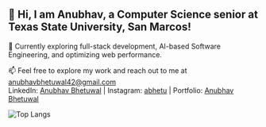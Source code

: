 ## 👋 Hi, I am Anubhav, a Computer Science senior at Texas State University, San Marcos!

🌱 Currently exploring full-stack development, AI-based Software Engineering, and optimizing web performance.

📫 Feel free to explore my work and reach out to me at anubhavbhetuwal42@gmail.com<br>
LinkedIn: [Anubhav Bhetuwal](https://www.linkedin.com/in/anubhav-bhetuwal/) | Instagram: [abhetu](http://instagram.com/abhetu) | Portfolio: [Anubhav Bhetuwal](https://abhetu.github.io/Myportfolio/)<br>


![Top Langs](https://github-readme-stats.vercel.app/api/top-langs/?username=abhetu&layout=compact)
